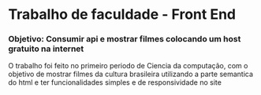 # Trabalho de faculdade - Front End 

### Objetivo: Consumir api e mostrar filmes colocando um host gratuito na internet

O trabalho foi feito no primeiro periodo de Ciencia da computação, com o objetivo de mostrar filmes da cultura brasileira utilizando a parte semantica do html e ter funcionalidades simples e de responsividade no site 
